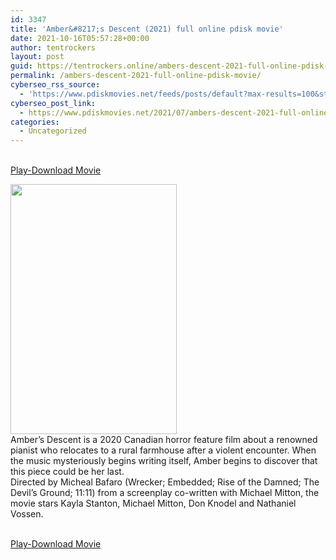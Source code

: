 ```yaml
---
id: 3347
title: 'Amber&#8217;s Descent (2021) full online pdisk movie'
date: 2021-10-16T05:57:28+00:00
author: tentrockers
layout: post
guid: https://tentrockers.online/ambers-descent-2021-full-online-pdisk-movie/
permalink: /ambers-descent-2021-full-online-pdisk-movie/
cyberseo_rss_source:
  - 'https://www.pdiskmovies.net/feeds/posts/default?max-results=100&start-index=1101'
cyberseo_post_link:
  - https://www.pdiskmovies.net/2021/07/ambers-descent-2021-full-online-pdisk.html
categories:
  - Uncategorized
---
```

<a href="https://www.pdisk.net/share-video?videoid=nv2h5h005w0k" onclick="window.open('https://www.pdisk.net/share-video?videoid=nv2h5h005w0k'); return false;" target="popup" rel="noopener"><br /> Play-Download Movie<br /> </a>

<div class="separator">
  <a href="https://1.bp.blogspot.com/-6pnv_RkC1J0/YP1Ilbs7GAI/AAAAAAAAZwI/39rqwE0Ka8MvJwj0tJyU1W0c7noOlFm3QCLcBGAsYHQ/s1800/Amber%2527s%2BDescent%2B%25282021%2529%2Bfull%2Bonline%2Bpdisk%2Bmovie.jpg" imageanchor="1"><img loading="lazy" border="0" data-original-height="1800" data-original-width="1200" height="400" src="https://1.bp.blogspot.com/-6pnv_RkC1J0/YP1Ilbs7GAI/AAAAAAAAZwI/39rqwE0Ka8MvJwj0tJyU1W0c7noOlFm3QCLcBGAsYHQ/w266-h400/Amber%2527s%2BDescent%2B%25282021%2529%2Bfull%2Bonline%2Bpdisk%2Bmovie.jpg" width="266" /></a>
</div>



<div>
  <div>
    Amber’s Descent is a 2020 Canadian horror feature film about a renowned pianist who relocates to a rural farmhouse after a violent encounter. When the music mysteriously begins writing itself, Amber begins to discover that this piece could be her last.
  </div>
  
  <div>
    Directed by Micheal Bafaro (Wrecker; Embedded; Rise of the Damned; The Devil’s Ground; 11:11) from a screenplay co-written with Michael Mitton, the movie stars Kayla Stanton, Michael Mitton, Don Knodel and Nathaniel Vossen.
  </div>
</div>

<a href="https://www.pdisk.net/share-video?videoid=nv2h5h005w0k" onclick="window.open('https://www.pdisk.net/share-video?videoid=nv2h5h005w0k'); return false;" target="popup" rel="noopener"><br /> Play-Download Movie<br /> </a>